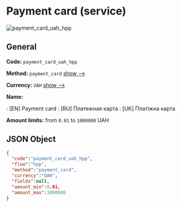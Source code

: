 
# Payment card (service) 
![payment_card_uah_hpp](https://static.openfintech.io/payment_methods/payment_card_uah_hpp/logo.svg?w=400&c=v0.59.26#w200)  

## General 
 
**Code:** `payment_card_uah_hpp` 
 
**Method:** `payment_card` 
 [show -->](/payment-methods/payment_card/) 
 
**Currency:** `UAH` [show -->](/currencies/UAH/) 
 
**Name:** 
 
:	[EN] Payment card 
:	[RU] Платежная карта 
:	[UK] Платіжна карта 
 
**Amount limits:** from `0.01` to `1000000` UAH 

## JSON Object 

```json
{
  "code":"payment_card_uah_hpp",
  "flow":"hpp",
  "method":"payment_card",
  "currency":"UAH",
  "fields":null,
  "amount_min":0.01,
  "amount_max":1000000
}
```  
